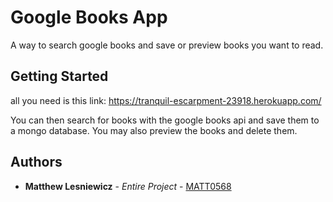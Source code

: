 # Google Books App

A way to search google books and save or preview books you want to read.

## Getting Started

all you need is this link: https://tranquil-escarpment-23918.herokuapp.com/

You can then search for books with the google books api and save them to a mongo database. 
You may also preview the books and delete them.

## Authors

* **Matthew Lesniewicz** - *Entire Project* - [MATT0568](https://github.com/MATT0568)